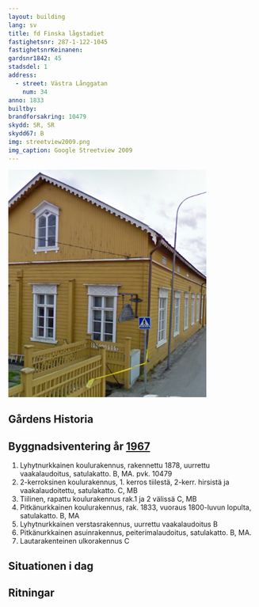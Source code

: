```yaml
---
layout: building
lang: sv
title: fd Finska lågstadiet
fastighetsnr: 287-1-122-1045
fastighetsnrKeinanen:
gardsnr1842: 45
stadsdel: 1
address:
  - street: Västra Långgatan
    num: 34
anno: 1833
builtby:
brandforsakring: 10479
skydd: SR, SR
skydd67: B
img: streetview2009.png
img_caption: Google Streetview 2009
---
```

<img src="streetview2009_south.png" width="400px">

## Gårdens Historia


## Byggnadsiventering år <a href="/sources/keinanen_karki.pdf">1967</a>
1. Lyhytnurkkainen koulurakennus, rakennettu 1878, uurrettu vaakalaudoitus, satulakatto. B, MA. pvk. 10479
2. 2-kerroksinen koulurakennus, 1. kerros tiilestä, 2-kerr. hirsistä ja vaakalaudoitettu, satulakatto. C, MB
3. Tiilinen, rapattu koulurakennus rak.1 ja 2 välissä C, MB
4. Pitkänurkkainen koulurakennus, rak. 1833, vuoraus 1800-luvun lopulta, satulakatto. B, MA
5. Lyhytnurkkainen verstasrakennus, uurrettu vaakalaudoitus B
6. Pitkänurkkainen asuinrakennus, peiterimalaudoitus, satulakatto. B, MA.
7. Lautarakenteinen ulkorakennus C

## Situationen i dag


## Ritningar
